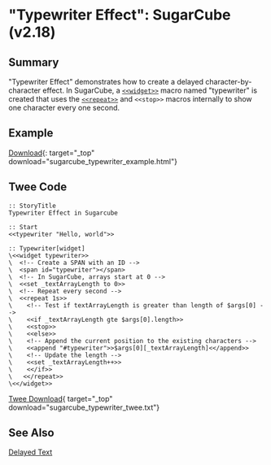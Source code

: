 # "Typewriter Effect": SugarCube (v2.18)

## Summary

"Typewriter Effect" demonstrates how to create a delayed character-by-character effect. In SugarCube, a [`<<widget>>`](http://www.motoslave.net/sugarcube/2/docs/macros.html#macros-widget) macro named "typewriter" is created that uses the [`<<repeat>>`](http://www.motoslave.net/sugarcube/2/docs/macros.html#macros-repeat) and `<<stop>>` macros internally to show one character every one second.

## Example

[Download](sugarcube_typewriter_example.html){: target="_top" download="sugarcube_typewriter_example.html"}

## Twee Code

```twee
:: StoryTitle
Typewriter Effect in Sugarcube

:: Start
<<typewriter "Hello, world">>

:: Typewriter[widget]
\<<widget typewriter>>
\  <!-- Create a SPAN with an ID -->
\  <span id="typewriter"></span>
\  <!-- In SugarCube, arrays start at 0 -->
\  <<set _textArrayLength to 0>>
\  <!-- Repeat every second -->
\  <<repeat 1s>>
\    <!-- Test if textArrayLength is greater than length of $args[0] -->
\    <<if _textArrayLength gte $args[0].length>>
\    <<stop>>
\    <<else>>
\    <!-- Append the current position to the existing characters -->
\    <<append "#typewriter">>$args[0][_textArrayLength]<</append>>
\    <!-- Update the length -->
\    <<set _textArrayLength++>>
\    <</if>>
\   <</repeat>>
\<</widget>>

```

[Twee Download](sugarcube_typewriter_twee.txt){ target="_top" download="sugarcube_typewriter_twee.txt"}

## See Also

[Delayed Text](../../delayedtext/sugarcube/sugarcube_delayedtext.md)
